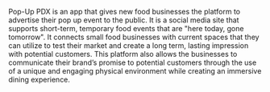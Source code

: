 Pop-Up PDX is an app that gives new food businesses the platform to advertise their pop up event to the public. 
It is a social media site that supports short-term, temporary food events that are "here today, gone tomorrow". 
It connects small food businesses with current spaces that they can utilize to test their market and create a long term, lasting impression with potential customers. 
This platform also allows the businesses to communicate their brand’s promise to potential customers through the use of a unique and engaging physical environment while creating an 
immersive dining experience.
